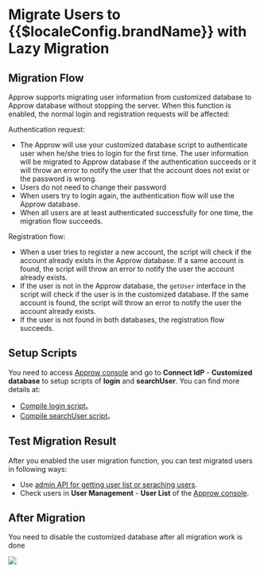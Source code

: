 # Migrate Users to {{$localeConfig.brandName}} with Lazy Migration

<LastUpdated/>

<!-- ::: hint-warning
只有**企业版**用户能够使用连接自定义数据库功能，详情请见 [https://authing.cn/pricing](https://authing.cn/pricing)。如果你想试用，请联系 176-0250-2507 或 xuziqiang@authing.cn。
::: -->

## Migration Flow

Approw supports migrating user information from customized database to Approw database without stopping the server. When this function is enabled, the normal login and registration requests will be affected:

Authentication request:

- The Approw will use your customized database script to authenticate user when he/she tries to login for the first time. The user information will be migrated to Approw database if the authentication succeeds or it will throw an error to notify the user that the account does not exist or the password is wrong.
- Users do not need to change their password
- When users try to login again, the authentication flow will use the Approw database.
- When all users are at least authenticated successfully for one time, the migration flow succeeds.

Registration flow:

- When a user tries to register a new account, the script will check if the account already exists in the Approw database. If a same account is found, the script will throw an error to notify the user the account already exists.
- If the user is not in the Approw database, the `getUser` interface in the script will check if the user is in the customized database. If the same account is found, the script will throw an error to notify the user the account already exists.
- If the user is not found in both databases, the registration flow succeeds.

## Setup Scripts

You need to access [Approw console](https://console.approw.com/console/userpool) and go to **Connect IdP** - **Customized database** to setup scripts of **login** and **searchUser**. You can find more details at:

- [Compile login script](./configuration/#编写数据库操作脚本)。
- [Compile searchUser script](./configuration/#编写数据库操作脚本)。

## Test Migration Result

After you enabled the user migration function, you can test migrated users in following ways:

- Use [admin API for getting user list or seraching users](/reference/sdk-for-node/management/UsersManagementClient.md#获取用户列表).
- Check users in **User Management** - **User List** of the [Approw console](https://console.authing.cn/console/userpool).

## After Migration

You need to disable the customized database after all migration work is done

![](https://cdn.authing.cn/blog/20201130175955.png)
